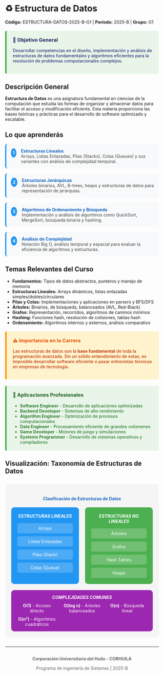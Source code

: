 # ♻️ Estructura de Datos
**Código:** ESTRUCTURA-DATOS-2025-B-G1 | **Período:** 2025-B | **Grupo:** G1

<div style="background-color: #e8f5e8; padding: 20px; border-left: 5px solid #4CAF50; margin: 20px 0; border-radius: 5px;">
<h3 style="color: #1b235eff; margin-top: 0;">🎯 Objetivo General</h3>
<p style="color: #2e357dff; font-weight: 500;">Desarrollar competencias en el diseño, implementación y análisis de estructuras de datos fundamentales y algoritmos eficientes para la resolución de problemas computacionales complejos.</p>
</div>

## Descripción General

**Estructura de Datos** es una asignatura fundamental en ciencias de la computación que estudia las formas de organizar y almacenar datos para facilitar el acceso y modificación eficiente. Esta materia proporciona las bases teóricas y prácticas para el desarrollo de software optimizado y escalable.

## Lo que aprenderás

<div style="counter-reset: learning-counter;">

<div style="counter-increment: learning-counter; display: flex; align-items: flex-start; margin: 15px 0; padding: 15px; background-color: #f8f9fa; border-radius: 8px; border-left: 4px solid #2196F3;">
<div style="background-color: #2196F3; color: white; border-radius: 50%; width: 30px; height: 30px; display: flex; align-items: center; justify-content: center; margin-right: 15px; font-weight: bold;">1</div>
<div>
<strong style="color: #1565c0;">Estructuras Lineales</strong><br>
<span style="color: #424242;">Arrays, Listas Enlazadas, Pilas (Stacks), Colas (Queues) y sus variantes con análisis de complejidad temporal.</span>
</div>
</div>

<div style="counter-increment: learning-counter; display: flex; align-items: flex-start; margin: 15px 0; padding: 15px; background-color: #f8f9fa; border-radius: 8px; border-left: 4px solid #2196F3;">
<div style="background-color: #2196F3; color: white; border-radius: 50%; width: 30px; height: 30px; display: flex; align-items: center; justify-content: center; margin-right: 15px; font-weight: bold;">2</div>
<div>
<strong style="color: #1565c0;">Estructuras Jerárquicas</strong><br>
<span style="color: #424242;">Árboles binarios, AVL, B-trees, heaps y estructuras de datos para representación de jerarquías.</span>
</div>
</div>

<div style="counter-increment: learning-counter; display: flex; align-items: flex-start; margin: 15px 0; padding: 15px; background-color: #f8f9fa; border-radius: 8px; border-left: 4px solid #2196F3;">
<div style="background-color: #2196F3; color: white; border-radius: 50%; width: 30px; height: 30px; display: flex; align-items: center; justify-content: center; margin-right: 15px; font-weight: bold;">3</div>
<div>
<strong style="color: #1565c0;">Algoritmos de Ordenamiento y Búsqueda</strong><br>
<span style="color: #424242;">Implementación y análisis de algoritmos como QuickSort, MergeSort, búsqueda binaria y hashing.</span>
</div>
</div>

<div style="counter-increment: learning-counter; display: flex; align-items: flex-start; margin: 15px 0; padding: 15px; background-color: #f8f9fa; border-radius: 8px; border-left: 4px solid #2196F3;">
<div style="background-color: #2196F3; color: white; border-radius: 50%; width: 30px; height: 30px; display: flex; align-items: center; justify-content: center; margin-right: 15px; font-weight: bold;">4</div>
<div>
<strong style="color: #1565c0;">Análisis de Complejidad</strong><br>
<span style="color: #424242;">Notación Big O, análisis temporal y espacial para evaluar la eficiencia de algoritmos y estructuras.</span>
</div>
</div>

</div>

## Temas Relevantes del Curso

- **Fundamentos:** Tipos de datos abstractos, punteros y manejo de memoria
- **Estructuras Lineales:** Arrays dinámicos, listas enlazadas simples/dobles/circulares
- **Pilas y Colas:** Implementaciones y aplicaciones en parsers y BFS/DFS
- **Árboles:** Binarios, de búsqueda, balanceados (AVL, Red-Black)
- **Grafos:** Representación, recorridos, algoritmos de caminos mínimos
- **Hashing:** Funciones hash, resolución de colisiones, tablas hash
- **Ordenamiento:** Algoritmos internos y externos, análisis comparativo

<div style="background-color: #fff3cd; padding: 20px; border-left: 5px solid #ff9800; margin: 20px 0; border-radius: 5px;">
<h3 style="color: #e65100; margin-top: 0;">⚠️ Importancia en la Carrera</h3>
<p style="color: #bf360c; font-weight: 500;">Las estructuras de datos son la <strong>base fundamental</strong> de toda la programación avanzada. Sin un sólido entendimiento de estas, es imposible desarrollar software eficiente o pasar entrevistas técnicas en empresas de tecnología.</p>
</div>

<div style="background-color: #e8f5e8; padding: 20px; border-left: 5px solid #4CAF50; margin: 20px 0; border-radius: 5px;">
<h3 style="color: #1b5e20; margin-top: 0;">💼 Aplicaciones Profesionales</h3>
<ul style="margin: 0; color: #2e7d32; font-weight: 500;">
<li><strong>Software Engineer</strong> - Desarrollo de aplicaciones optimizadas</li>
<li><strong>Backend Developer</strong> - Sistemas de alto rendimiento</li>
<li><strong>Algorithm Engineer</strong> - Optimización de procesos computacionales</li>
<li><strong>Data Engineer</strong> - Procesamiento eficiente de grandes volúmenes</li>
<li><strong>Game Developer</strong> - Motores de juego y simulaciones</li>
<li><strong>Systems Programmer</strong> - Desarrollo de sistemas operativos y compiladores</li>
</ul>
</div>

## Visualización: Taxonomía de Estructuras de Datos

<div style="text-align: center; margin: 30px 0; padding: 20px; background-color: #f5f5f5; border-radius: 10px;">
<h4 style="color: #1565c0; margin-bottom: 20px;">Clasificación de Estructuras de Datos</h4>

<div style="display: grid; grid-template-columns: 1fr 1fr; gap: 20px; margin: 20px 0;">
  <div style="background-color: #2196F3; color: white; padding: 20px; border-radius: 10px;">
    <h5 style="margin: 0 0 15px 0;">ESTRUCTURAS LINEALES</h5>
    <div style="display: grid; gap: 10px;">
      <div style="background-color: rgba(255,255,255,0.2); padding: 8px; border-radius: 5px;">Arrays</div>
      <div style="background-color: rgba(255,255,255,0.2); padding: 8px; border-radius: 5px;">Listas Enlazadas</div>
      <div style="background-color: rgba(255,255,255,0.2); padding: 8px; border-radius: 5px;">Pilas (Stack)</div>
      <div style="background-color: rgba(255,255,255,0.2); padding: 8px; border-radius: 5px;">Colas (Queue)</div>
    </div>
  </div>
  
  <div style="background-color: #4CAF50; color: white; padding: 20px; border-radius: 10px;">
    <h5 style="margin: 0 0 15px 0;">ESTRUCTURAS NO LINEALES</h5>
    <div style="display: grid; gap: 10px;">
      <div style="background-color: rgba(255,255,255,0.2); padding: 8px; border-radius: 5px;">Árboles</div>
      <div style="background-color: rgba(255,255,255,0.2); padding: 8px; border-radius: 5px;">Grafos</div>
      <div style="background-color: rgba(255,255,255,0.2); padding: 8px; border-radius: 5px;">Hash Tables</div>
      <div style="background-color: rgba(255,255,255,0.2); padding: 8px; border-radius: 5px;">Heaps</div>
    </div>
  </div>
</div>

<div style="background-color: #9C27B0; color: white; padding: 15px; border-radius: 10px; margin-top: 20px;">
  <h5 style="margin: 0 0 10px 0;">COMPLEJIDADES COMUNES</h5>
  <div style="display: grid; grid-template-columns: repeat(auto-fit, minmax(120px, 1fr)); gap: 10px; font-size: 14px;">
    <div><strong>O(1)</strong> - Acceso directo</div>
    <div><strong>O(log n)</strong> - Árboles balanceados</div>
    <div><strong>O(n)</strong> - Búsqueda lineal</div>
    <div><strong>O(n²)</strong> - Algoritmos cuadráticos</div>
  </div>
</div>
</div>

---

<div style="text-align: center; color: #666; margin-top: 30px;">
<p><strong>Corporación Universitaria del Huila - CORHUILA</strong></p>
<p>Programa de Ingeniería de Sistemas | 2025-B</p>
</div>

